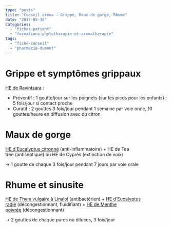 ```yaml
---
type: "posts"
title: "Conseil aroma – Grippe, Maux de gorge, Rhume"
date: "2017-05-30"
categories:
  - "fiches-patient"
  - "formations-phytotherapie-et-aromatherapie"
tags:
  - "fiche-conseil"
  - "pharmacie-dumont"
---
```


# Grippe et symptômes grippaux

[HE de Ravintsara](http://pharmacie.marionetmarin.fr/aromatherapie/ravintsara/) :

- Préventif : 1 goutte/jour sur les poignets (sur les pieds pour les enfants) ; 5 fois/jour si contact proche
- Curatif : 2 gouttes 3 fois/jour pendant 1 semaine par voie orale, 10 gouttes/heure en diffusion avec du citron

# Maux de gorge

[HE d'Eucalyptus citronné](http://pharmacie.marionetmarin.fr/aromatherapie/eucalyptus-citronne/) (anti-inflammatoire) + HE de Tea tree (antiseptique) ou HE de Cyprès (extinction de voix)

→ 1 goutte de chaque 3 fois/jour pendant 7 jours par voie orale

# Rhume et sinusite

[HE de Thym vulgaire à Linalol](http://pharmacie.marionetmarin.fr/aromatherapie/thym-vulgaire-linalol/) (antibactérien) + [HE d'Eucalyptus radié](http://pharmacie.marionetmarin.fr/aromatherapie/eucalyptus-radie/) (décongestionnant, fluidifiant) + [HE de Menthe poivrée](http://pharmacie.marionetmarin.fr/aromatherapie/menthe-poivree/) (décongestionnant)

→ 2 gouttes de chaque pures ou diluées, 3 fois/jour
